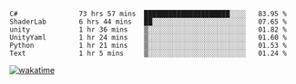 <!--START_SECTION:waka-->

```text
C#               73 hrs 57 mins  █████████████████████░░░░   83.95 %
ShaderLab        6 hrs 44 mins   ██░░░░░░░░░░░░░░░░░░░░░░░   07.65 %
unity            1 hr 36 mins    ▒░░░░░░░░░░░░░░░░░░░░░░░░   01.82 %
UnityYaml        1 hr 24 mins    ▒░░░░░░░░░░░░░░░░░░░░░░░░   01.60 %
Python           1 hr 21 mins    ▒░░░░░░░░░░░░░░░░░░░░░░░░   01.53 %
Text             1 hr 5 mins     ▒░░░░░░░░░░░░░░░░░░░░░░░░   01.24 %
```

<!--END_SECTION:waka-->
[![wakatime](https://wakatime.com/badge/user/6c2f442e-41b4-42e3-bc06-d5d8203ad1da.svg)](https://wakatime.com/@6c2f442e-41b4-42e3-bc06-d5d8203ad1da)
